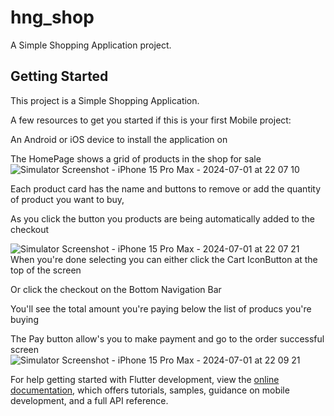 # hng_shop

A Simple Shopping Application project.

## Getting Started

This project is a Simple Shopping Application.

A few resources to get you started if this is your first Mobile project:

An Android or iOS device to install the application on

The HomePage shows a grid of products in the shop for sale
![Simulator Screenshot - iPhone 15 Pro Max - 2024-07-01 at 22 07 10](https://github.com/khodesmith/HNG11_SHOP/assets/16545342/e2fb6aad-4cad-41b3-99c8-326c264f2914)

Each product card has the name and buttons to remove or add the quantity of product you want to buy,

As you click the button you products are being automatically added to the checkout

![Simulator Screenshot - iPhone 15 Pro Max - 2024-07-01 at 22 07 21](https://github.com/khodesmith/HNG11_SHOP/assets/16545342/772ea088-440e-49aa-8335-fb5cd5beaf33)
When you're done selecting you can either click the Cart IconButton at the top of the screen

Or click the checkout on the Bottom Navigation Bar

You'll see the total amount you're paying below the list of producs you're buying

The Pay button allow's you to make payment and go to the order successful screen
![Simulator Screenshot - iPhone 15 Pro Max - 2024-07-01 at 22 09 21](https://github.com/khodesmith/HNG11_SHOP/assets/16545342/1cf10d27-8057-4968-82b1-14fe5f0a1e87)





For help getting started with Flutter development, view the
[online documentation](https://docs.flutter.dev/), which offers tutorials,
samples, guidance on mobile development, and a full API reference.
